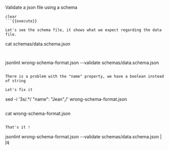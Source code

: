 Validate a json file using a schema

```
clear
```{{execute}}

Let's see the schema file, it shows what we expect regarding the data file.

```
cat schemas/data.schema.json
```{{execute}}


```
jsonlint wrong-schema-format.json --validate schemas/data.schema.json
```{{execute}}

There is a problem with the "name" property, we have a boolean instead of string

Let's fix it

```
sed -i '3s/.*/    "name": "Jean",/' wrong-schema-format.json
```{{execute}}

```
cat wrong-schema-format.json
```{{execute}}

That's it !
```
jsonlint wrong-schema-format.json --validate schemas/data.schema.json | jq
```{{execute}}
